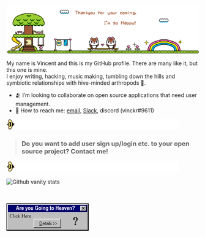 <head>
</head>
<body>
<img class="hello" width="700" src="./img/hello.gif" alt="hello!" >


My name is Vincent and this is my GitHub profile. There are many like it, but this one is mine.  
I enjoy writing, hacking, music making, tumbling down the hills and symbiotic relationships with hive-minded arthropods 🐝.

- 🫂 I’m looking to collaborate on open source applications that need user management.
- 🤗 How to reach me: [email](mailto:vincent@ory.sh), [Slack](https://slack.ory.sh/), discord (vinckr#9611)

<img src="./img/beeanim.gif">

> ### Do you want to add user sign up/login etc. to your open source project? Contact me!

<img src="./img/beeanim.gif">
<p><img src="https://github-readme-streak-stats.herokuapp.com/?user=vinckr&theme=graywhite" alt="Github vanity stats" /></p>
<br>
<br>
<!-- if you can read this the goat has been juiced 🐐🍋 -->
<a href="http://vinckr.com/decisions/"  ><img src="./img/heaven.gif"></a>